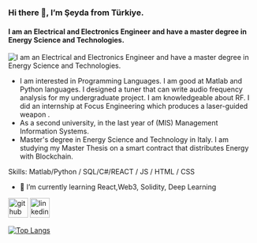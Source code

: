 ### Hi there 👋, I’m Şeyda from Türkiye.
#### I am an Electrical and Electronics Engineer and have a master degree in Energy Science and Technologies.
![I am an Electrical and Electronics Engineer and have a master degree in Energy Science and Technologies.](https://r.resimlink.com/jwBWRuxA0-t.png)

- I am interested in Programming Languages. I am good at Matlab and Python languages. I designed a tuner that can write audio frequency analysis for my undergraduate project. I am knowledgeable about RF. I did an internship at Focus Engineering which produces a laser-guided weapon .
-	As a second university, in the last year of (MIS) Management Information Systems.
-	Master's degree in Energy Science and Technology in Italy. I am studying my Master Thesis on a smart contract that distributes Energy with Blockchain.

Skills: Matlab/Python / SQL/C#/REACT / JS / HTML / CSS

- 🌱 I’m currently learning React,Web3, Solidity, Deep Learning 


[<img src='https://cdn.jsdelivr.net/npm/simple-icons@3.0.1/icons/github.svg' alt='github' height='40'>](https://github.com/https://github.com/ynccsyd)  [<img src='https://cdn.jsdelivr.net/npm/simple-icons@3.0.1/icons/linkedin.svg' alt='linkedin' height='40'>](https://www.linkedin.com/in/linkedin.com/in/seydayoncaci/)  

[![Top Langs](https://github-readme-stats.vercel.app/api/top-langs/?username=https://github.com/ynccsyd)](https://github.com/anuraghazra/github-readme-stats)



